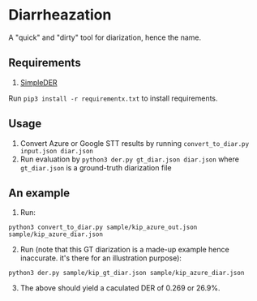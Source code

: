 # Diarrheazation

A "quick" and "dirty" tool for diarization, hence the name.

## Requirements
1. [SimpleDER](https://github.com/wq2012/SimpleDER)

Run `pip3 install -r requirementx.txt` to install requirements.

## Usage
1. Convert Azure or Google STT results by running `convert_to_diar.py input.json diar.json`
2. Run evaluation by `python3 der.py gt_diar.json diar.json` where `gt_diar.json` is a ground-truth diarization file

## An example
1. Run:
```
python3 convert_to_diar.py sample/kip_azure_out.json sample/kip_azure_diar.json
```
2. Run (note that this GT diarization is a made-up example hence inaccurate. it's there for an illustration purpose):
```
python3 der.py sample/kip_gt_diar.json sample/kip_azure_diar.json
```
3. The above should yield a caculated DER of 0.269 or 26.9%.
